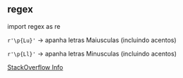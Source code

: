 ## regex
import regex as re

`r'\p{Lu}'` -> apanha letras Maiusculas (incluindo acentos)

`r'\p{Ll}'` -> apanha letras Minusculas (incluindo acentos)

[StackOverflow Info](https://stackoverflow.com/questions/25977309/what-does-this-regexp-mean-plu)